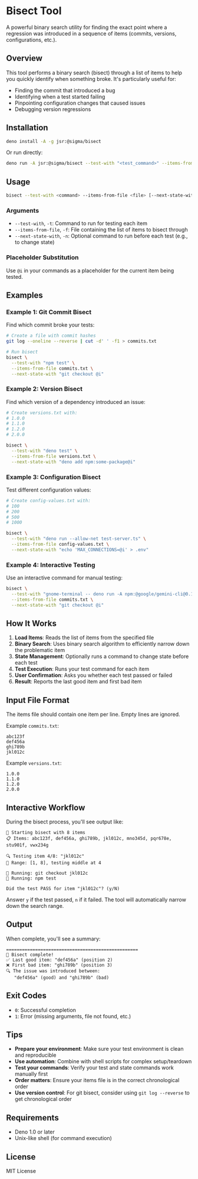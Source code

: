 # Bisect Tool

A powerful binary search utility for finding the exact point where a regression was introduced in a sequence of items (commits, versions, configurations, etc.).

## Overview

This tool performs a binary search (bisect) through a list of items to help you quickly identify when something broke. It's particularly useful for:

- Finding the commit that introduced a bug
- Identifying when a test started failing
- Pinpointing configuration changes that caused issues
- Debugging version regressions

## Installation

```bash
deno install -A -g jsr:@sigma/bisect
```

Or run directly:

```bash
deno run -A jsr:@sigma/bisect --test-with "<test_command>" --items-from-file <file>
```

## Usage

```bash
bisect --test-with <command> --items-from-file <file> [--next-state-with <command>]
```

### Arguments

- `--test-with`, `-t`: Command to run for testing each item
- `--items-from-file`, `-f`: File containing the list of items to bisect through
- `--next-state-with`, `-n`: Optional command to run before each test (e.g., to change state)

### Placeholder Substitution

Use `@i` in your commands as a placeholder for the current item being tested.

## Examples

### Example 1: Git Commit Bisect

Find which commit broke your tests:

```bash
# Create a file with commit hashes
git log --oneline --reverse | cut -d' ' -f1 > commits.txt

# Run bisect
bisect \
  --test-with "npm test" \
  --items-from-file commits.txt \
  --next-state-with "git checkout @i"
```

### Example 2: Version Bisect

Find which version of a dependency introduced an issue:

```bash
# Create versions.txt with:
# 1.0.0
# 1.1.0
# 1.2.0
# 2.0.0

bisect \
  --test-with "deno test" \
  --items-from-file versions.txt \
  --next-state-with "deno add npm:some-package@i"
```

### Example 3: Configuration Bisect

Test different configuration values:

```bash
# Create config-values.txt with:
# 100
# 200
# 500
# 1000

bisect \
  --test-with "deno run --allow-net test-server.ts" \
  --items-from-file config-values.txt \
  --next-state-with "echo 'MAX_CONNECTIONS=@i' > .env"
```

### Example 4: Interactive Testing

Use an interactive command for manual testing:

```bash
bisect \
  --test-with "gnome-terminal -- deno run -A npm:@google/gemini-cli@0.1.12" \
  --items-from-file commits.txt \
  --next-state-with "git checkout @i"
```

## How It Works

1. **Load Items**: Reads the list of items from the specified file
2. **Binary Search**: Uses binary search algorithm to efficiently narrow down the problematic item
3. **State Management**: Optionally runs a command to change state before each test
4. **Test Execution**: Runs your test command for each item
5. **User Confirmation**: Asks you whether each test passed or failed
6. **Result**: Reports the last good item and first bad item

## Input File Format

The items file should contain one item per line. Empty lines are ignored.

Example `commits.txt`:
```
abc123f
def456a
ghi789b
jkl012c
```

Example `versions.txt`:
```
1.0.0
1.1.0
1.2.0
2.0.0
```

## Interactive Workflow

During the bisect process, you'll see output like:

```
🎯 Starting bisect with 8 items
📋 Items: abc123f, def456a, ghi789b, jkl012c, mno345d, pqr678e, stu901f, vwx234g

🔍 Testing item 4/8: "jkl012c"
📍 Range: [1, 8], testing middle at 4

🔧 Running: git checkout jkl012c
🔧 Running: npm test

Did the test PASS for item "jkl012c"? (y/N)
```

Answer `y` if the test passed, `n` if it failed. The tool will automatically narrow down the search range.

## Output

When complete, you'll see a summary:

```
==================================================
🎉 Bisect complete!
✅ Last good item: "def456a" (position 2)
❌ First bad item: "ghi789b" (position 3)
🔍 The issue was introduced between:
   "def456a" (good) and "ghi789b" (bad)
```

## Exit Codes

- `0`: Successful completion
- `1`: Error (missing arguments, file not found, etc.)

## Tips

- **Prepare your environment**: Make sure your test environment is clean and reproducible
- **Use automation**: Combine with shell scripts for complex setup/teardown
- **Test your commands**: Verify your test and state commands work manually first
- **Order matters**: Ensure your items file is in the correct chronological order
- **Use version control**: For git bisect, consider using `git log --reverse` to get chronological order

## Requirements

- Deno 1.0 or later
- Unix-like shell (for command execution)

## License

MIT License
